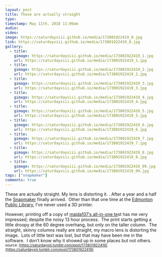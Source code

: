 ```yaml
---
layout: post
title: These are actually straight
type: 
timestamp: May 11th, 2018 11:09am
audio: 
video: 
image: https://saturdayxiii.github.io/media/173801922419_0.jpg
link: https://saturdayxiii.github.io/media/173801922419_0.jpg
gallery:
  - title: 
    gimage: https://saturdayxiii.github.io/media/173801922419_1.jpg
    url: https://saturdayxiii.github.io/media/173801922419_1.jpg
  - title: 
    gimage: https://saturdayxiii.github.io/media/173801922419_2.jpg
    url: https://saturdayxiii.github.io/media/173801922419_2.jpg
  - title: 
    gimage: https://saturdayxiii.github.io/media/173801922419_3.jpg
    url: https://saturdayxiii.github.io/media/173801922419_3.jpg
  - title: 
    gimage: https://saturdayxiii.github.io/media/173801922419_4.jpg
    url: https://saturdayxiii.github.io/media/173801922419_4.jpg
  - title: 
    gimage: https://saturdayxiii.github.io/media/173801922419_5.jpg
    url: https://saturdayxiii.github.io/media/173801922419_5.jpg
  - title: 
    gimage: https://saturdayxiii.github.io/media/173801922419_6.jpg
    url: https://saturdayxiii.github.io/media/173801922419_6.jpg
  - title: 
    gimage: https://saturdayxiii.github.io/media/173801922419_7.jpg
    url: https://saturdayxiii.github.io/media/173801922419_7.jpg
  - title: 
    gimage: https://saturdayxiii.github.io/media/173801922419_8.jpg
    url: https://saturdayxiii.github.io/media/173801922419_8.jpg
  - title: 
    gimage: https://saturdayxiii.github.io/media/173801922419_09.jpg
    url: https://saturdayxiii.github.io/media/173801922419_09.jpg
tags: ["snapmaker"]
comments: true
---
```

These are actually straight.  My lens is distorting it.  .
After a year and a half the [Snapmaker](http://www.snapmaker.com) finally arrived.  Other than that one time at the [Edmonton Public Library](https://www.epl.ca/browse_program/makerspace/), I’ve never used a 3D printer.

However, printing off a copy of [majda107′s all-in-one te](https://www.thingiverse.com/thing:2656594)st has me very impressed; despite the noisy 13 hour process.  The print starts getting a little droopy at the 60 degree overhang, but only on the taller column.  The straight, skinny columns really are straight, my macro lens is distorting the image.  Lots of little text was lost, but that may have been me in the software.  I don’t know why it showed up in some places but not others.
<small>source: [https://saturdayxiii.tumblr.com/post/173801922419](https://saturdayxiii.tumblr.com/post/173801922419)</small>